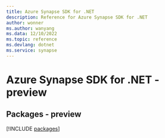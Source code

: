 ```yaml
---
title: Azure Synapse SDK for .NET
description: Reference for Azure Synapse SDK for .NET
author: wonner
ms.author: wanyang
ms.data: 12/10/2022
ms.topic: reference
ms.devlang: dotnet
ms.service: synapse
---
```

# Azure Synapse SDK for .NET - preview
## Packages - preview
[!INCLUDE [packages](synapse-index.md)]